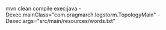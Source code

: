 mvn clean compile exec:java -Dexec.mainClass="com.pragmarch.logstorm.TopologyMain" -Dexec.args="src/main/resources/words.txt"
